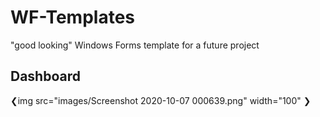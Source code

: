 # WF-Templates

"good looking" Windows Forms template for a future project

## Dashboard
❮img src="images/Screenshot 2020-10-07 000639.png" width="100" ❯
